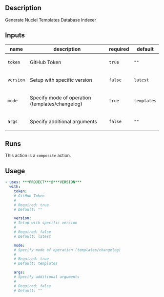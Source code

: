 ## Description

Generate Nuclei Templates Database Indexer

## Inputs

| name | description | required | default |
| --- | --- | --- | --- |
| `token` | <p>GitHub Token</p> | `true` | `""` |
| `version` | <p>Setup with specific version</p> | `false` | `latest` |
| `mode` | <p>Specify mode of operation (templates/changelog)</p> | `true` | `templates` |
| `args` | <p>Specify additional arguments</p> | `false` | `""` |


## Runs

This action is a `composite` action.

## Usage

```yaml
- uses: ***PROJECT***@***VERSION***
  with:
    token:
    # GitHub Token
    #
    # Required: true
    # Default: ""

    version:
    # Setup with specific version
    #
    # Required: false
    # Default: latest

    mode:
    # Specify mode of operation (templates/changelog)
    #
    # Required: true
    # Default: templates

    args:
    # Specify additional arguments
    #
    # Required: false
    # Default: ""
```



